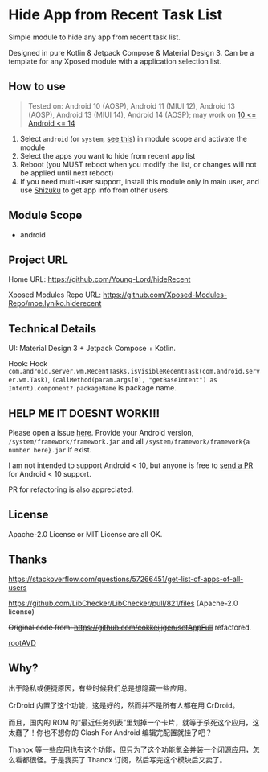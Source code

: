 # Hide App from Recent Task List

Simple module to hide any app from recent task list.

Designed in pure Kotlin & Jetpack Compose & Material Design 3. Can be a template for any Xposed module with a application selection list.

## How to use

> Tested on: Android 10 (AOSP),  Android 11 (MIUI 12), Android 13 (AOSP), Android 13 (MIUI 14), Android 14 (AOSP); may work on [10 <= Android <= 14](http://aospxref.com/android-10.0.0_r47/xref/frameworks/base/services/core/java/com/android/server/wm/RecentTasks.java#1272)

1. Select `android` (or `system`, [see this](https://github.com/LSPosed/LSPosed/releases/tag/v1.9.1)) in module scope and activate the module
2. Select the apps you want to hide from recent app list
3. Reboot (you MUST reboot when you modify the list, or changes will not be applied until next reboot)
4. If you need multi-user support, install this module only in main user, and use [Shizuku](https://shizuku.rikka.app/download/) to get app info from other users.

## Module Scope

- android

## Project URL

Home URL: <https://github.com/Young-Lord/hideRecent>

Xposed Modules Repo URL: <https://github.com/Xposed-Modules-Repo/moe.lyniko.hiderecent>

## Technical Details

UI: Material Design 3 + Jetpack Compose + Kotlin.

Hook: Hook `com.android.server.wm.RecentTasks.isVisibleRecentTask(com.android.server.wm.Task)`, `(callMethod(param.args[0], "getBaseIntent") as Intent).component?.packageName` is package name.

## HELP ME IT DOESNT WORK!!!

Please open a issue [here](https://github.com/Young-Lord/hideRecent/issues). Provide your Android version, `/system/framework/framework.jar` and all `/system/framework/framework{a number here}.jar` if exist.

I am not intended to support Android < 10, but anyone is free to [send a PR](https://github.com/Young-Lord/hideRecent/pulls) for Android < 10 support.

PR for refactoring is also appreciated.

## License

Apache-2.0 License or MIT License are all OK.

## Thanks

<https://stackoverflow.com/questions/57266451/get-list-of-apps-of-all-users>

<https://github.com/LibChecker/LibChecker/pull/821/files> (Apache-2.0 license)

~~Original code from: <https://github.com/cokkeijigen/setAppFull>~~ refactored.

[rootAVD](https://gitlab.com/newbit/rootAVD)

## Why?

出于隐私或便捷原因，有些时候我们总是想隐藏一些应用。

CrDroid 内置了这个功能，这是好的，然而并不是所有人都在用 CrDroid。

而且，国内的 ROM 的“最近任务列表”里划掉一个卡片，就等于杀死这个应用，这太蠢了！你也不想你的 Clash For Android 编辑完配置就挂了吧？

Thanox 等一些应用也有这个功能，但只为了这个功能氪金并装一个闭源应用，怎么看都很怪。于是我买了 Thanox 订阅，然后写完这个模块后又卖了。
